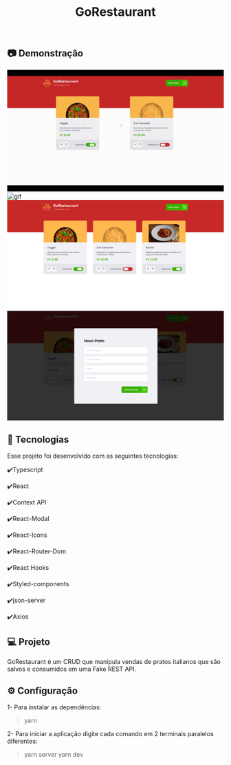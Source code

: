  <h1 align="center">
   GoRestaurant
</h1>

<br>

## :camera: Demonstração

![gif](github/GoRestaurant.gif)
![gif](github/GoRestaurantM.gif)
![png1](github/goRestaurantImg1.png)
![png2](github/goRestaurantImg2.png)

## :rocket: Tecnologias

Esse projeto foi desenvolvido com as seguintes tecnologias:

✔️Typescript

✔️React

✔️Context API

✔️React-Modal

✔️React-Icons

✔️React-Router-Dom

✔️React Hooks

✔️Styled-components

✔️json-server

✔️Axios

## 💻 Projeto

GoRestaurant é um CRUD que manipula vendas de pratos italianos que são salvos e consumidos em uma Fake REST API.

## ⚙ Configuração

1- Para instalar as dependências:
> yarn

2- Para iniciar a aplicação digite cada comando em 2 terminais paralelos diferentes:
> yarn server
> yarn dev
